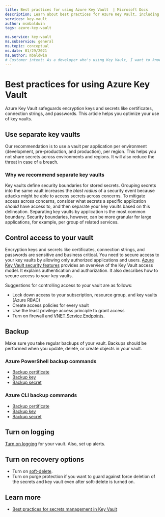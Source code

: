 ```yaml
---
title: Best practices for using Azure Key Vault  | Microsoft Docs
description: Learn about best practices for Azure Key Vault, including controlling access, when to use separate key vaults, backing up, logging, and recovery options.
services: key-vault
author: msmbaldwin
tags: azure-key-vault

ms.service: key-vault
ms.subservice: general
ms.topic: conceptual
ms.date: 01/29/2021
ms.author: mbaldwin
# Customer intent: As a developer who's using Key Vault, I want to know the best practices so I can implement them.
---
```

# Best practices for using Azure Key Vault

Azure Key Vault safeguards encryption keys and secrets like certificates, connection strings, and passwords. This article helps you optimize your use of key vaults.

## Use separate key vaults

Our recommendation is to use a vault per application per environment (development, pre-production, and production), per region. This helps you not share secrets across environments and regions. It will also reduce the threat in case of a breach.

### Why we recommend separate key vaults

Key vaults define security boundaries for stored secrets. Grouping secrets into the same vault increases the *blast radius* of a security event because attacks might be able to access secrets across concerns. To mitigate access across concerns, consider what secrets a specific application *should* have access to, and then separate your key vaults based on this delineation. Separating key vaults by application is the most common boundary. Security boundaries, however, can be more granular for large applications, for example, per group of related services.

## Control access to your vault

Encryption keys and secrets like certificates, connection strings, and passwords are sensitive and business critical. You need to secure access to your key vaults by allowing only authorized applications and users. [Azure Key Vault security features](security-features.md) provides an overview of the Key Vault access model. It explains authentication and authorization. It also describes how to secure access to your key vaults.

Suggestions for controlling access to your vault are as follows:
- Lock down access to your subscription, resource group, and key vaults (Azure RBAC)
- Create access policies for every vault
- Use the least privilege access principle to grant access
- Turn on firewall and [VNET Service Endpoints](overview-vnet-service-endpoints.md).

## Backup

Make sure you take regular backups of your vault. Backups should be performed when you update, delete, or create objects in your vault. 

### Azure PowerShell backup commands

* [Backup certificate](/powershell/module/azurerm.keyvault/Backup-AzureKeyVaultCertificate)
* [Backup key](/powershell/module/azurerm.keyvault/Backup-AzureKeyVaultKey)
* [Backup secret](/powershell/module/azurerm.keyvault/Backup-AzureKeyVaultSecret)

### Azure CLI backup commands

* [Backup certificate](/cli/azure/keyvault/certificate#az_keyvault_certificate_backup)
* [Backup key](/cli/azure/keyvault/key#az_keyvault_key_backup)
* [Backup secret](/cli/azure/keyvault/secret#az_keyvault_secret_backup)


## Turn on logging

[Turn on logging](logging.md) for your vault. Also, set up alerts.

## Turn on recovery options

- Turn on [soft-delete](soft-delete-overview.md).
- Turn on purge protection if you want to guard against force deletion of the secrets and key vault even after soft-delete is turned on.

## Learn more
- [Best practices for secrets management in Key Vault](../secrets/secrets-best-practices.md)
